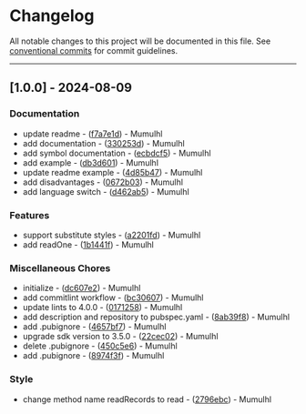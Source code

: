 # Changelog

All notable changes to this project will be documented in this file. See [conventional commits](https://www.conventionalcommits.org/) for commit guidelines.

---
## [1.0.0] - 2024-08-09

### Documentation

- update readme - ([f7a7e1d](https://github.com/cocogitto/cocogitto/commit/f7a7e1d8e0ceb586666fba7d94abbead5cddec8c)) - Mumulhl
- add documentation - ([330253d](https://github.com/cocogitto/cocogitto/commit/330253d2bf0ff6f969e11400757e1d389024386b)) - Mumulhl
- add symbol documentation - ([ecbdcf5](https://github.com/cocogitto/cocogitto/commit/ecbdcf5e3c216f3e72a8b33428d73c669b3093fe)) - Mumulhl
- add example - ([db3d601](https://github.com/cocogitto/cocogitto/commit/db3d6014f9f04a5c88058122df26c653ee864779)) - Mumulhl
- update readme example - ([4d85b47](https://github.com/cocogitto/cocogitto/commit/4d85b47da6e9b35951b73a8bcc67958e02bc44f3)) - Mumulhl
- add disadvantages - ([0672b03](https://github.com/cocogitto/cocogitto/commit/0672b03a70006e0bcac48e23869baaec37544615)) - Mumulhl
- add language switch - ([d462ab5](https://github.com/cocogitto/cocogitto/commit/d462ab5f8aaf6a41fa0e6cbf021e8fca7212be38)) - Mumulhl

### Features

- support substitute styles - ([a2201fd](https://github.com/cocogitto/cocogitto/commit/a2201fdd526d00e219e64cb9009c8d7ba1b99971)) - Mumulhl
- add readOne - ([1b1441f](https://github.com/cocogitto/cocogitto/commit/1b1441fb6be50ca425a7e45f9077417b070e403f)) - Mumulhl

### Miscellaneous Chores

- initialize - ([dc607e2](https://github.com/cocogitto/cocogitto/commit/dc607e2173ead2ff18ed39cb579ef29cfbcd82ac)) - Mumulhl
- add commitlint workflow - ([bc30607](https://github.com/cocogitto/cocogitto/commit/bc30607af3c92d0a4a39800c1d1662aa8626b66f)) - Mumulhl
- update lints to 4.0.0 - ([0171258](https://github.com/cocogitto/cocogitto/commit/01712589f6057365fbeacffc2b2ad5f218070f30)) - Mumulhl
- add description and repository to pubspec.yaml - ([8ab39f8](https://github.com/cocogitto/cocogitto/commit/8ab39f87d3e8b784c69fc82bb44ccf4d3b2b9f6a)) - Mumulhl
- add .pubignore - ([4657bf7](https://github.com/cocogitto/cocogitto/commit/4657bf7cde2368aefcfeea170ce495ac48ef5d27)) - Mumulhl
- upgrade sdk version to 3.5.0 - ([22cec02](https://github.com/cocogitto/cocogitto/commit/22cec0259c8b7fc6af19623a6948ac9c9567b84f)) - Mumulhl
- delete .pubignore - ([450c5e6](https://github.com/cocogitto/cocogitto/commit/450c5e64da4ea561d85be079aed80471f63b5862)) - Mumulhl
- add .pubignore - ([8974f3f](https://github.com/cocogitto/cocogitto/commit/8974f3faa50f83d493c0b23f61a39b34870f17d9)) - Mumulhl

### Style

- change method name readRecords to read - ([2796ebc](https://github.com/cocogitto/cocogitto/commit/2796ebc3a80b54ebf2bc6db000e8dfe2c790fdd1)) - Mumulhl

<!-- generated by git-cliff -->
